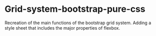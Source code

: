 # Grid-system-bootstrap-pure-css

Recreation of the main functions of the bootstrap grid system.
Adding a style sheet that includes the major properties of flexbox.
